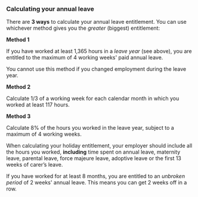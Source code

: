 ###  Calculating your annual leave

There are **3 ways** to calculate your annual leave entitlement. You can use
whichever method gives you the _greater_ (biggest) entitlement:

**Method 1**

If you have worked at least 1,365 hours in a _leave year_ (see above), you are
entitled to the maximum of 4 working weeks' paid annual leave.

You cannot use this method if you changed employment during the leave year.

**Method 2**

Calculate 1/3 of a working week for each calendar month in which you worked at
least 117 hours.

**Method 3**

Calculate 8% of the hours you worked in the leave year, subject to a maximum
of 4 working weeks.

When calculating your holiday entitlement, your employer should include all
the hours you worked, **including** time spent on annual leave, maternity
leave, parental leave, force majeure leave, adoptive leave or the first 13
weeks of carer’s leave.

If you have worked for at least 8 months, you are entitled to an _unbroken
period_ of 2 weeks' annual leave. This means you can get 2 weeks off in a row.
